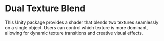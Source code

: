 # Dual Texture Blend
This Unity package provides a shader that blends two textures seamlessly on a single object. Users can control which texture is more dominant, allowing for dynamic texture transitions and creative visual effects.
